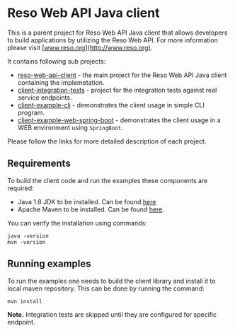 # Reso Web API Java client
This is a parent project for Reso Web API Java client that allows developers to build applications by utilizing the Reso Web API. For more information please visit [www.reso.org](http://www.reso.org).

It contains following sub projects:
* [reso-web-api-client](./reso-web-api-client) - the main project for the Reso Web API Java client containing the implemetation.
* [client-integration-tests](./client-integration-tests) - project for the integration tests against real service endpoints.
* [client-example-cli](./client-example-cli) - demonstrates the client usage in simple CLI program.
* [client-example-web-spring-boot](./client-example-web-spring-boot) - demonstrates the client usage in a WEB environment using `SpringBoot`.

Please follow the links for more detailed description of each project.

## Requirements
To build the client code and run the examples these components are required:
* Java 1.8 JDK to be installed. Can be found [here](http://www.oracle.com/technetwork/java/javase/downloads/jdk8-downloads-2133151.html)
* Apache Maven to be installed. Can be found [here](https://maven.apache.org).

You can verify the installation using commands:

```
java -version
mvn -version
```

## Running examples
To run the examples one needs to build the client library and install it to local maven repository. 
This can be done by running the command:

```
mvn install
```

**Note.** Integration tests are skipped until they are configured for specific endpoint.